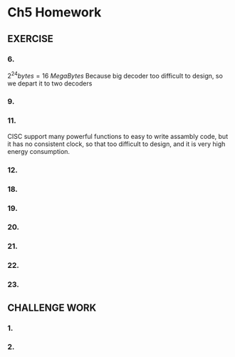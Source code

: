 Ch5 Homework
============

EXERCISE
--------

### 6.
$2^{24} bytes = 16\ MegaBytes$
Because big decoder too difficult to design, so we depart it to two decoders

### 9.


### 11.
CISC support many powerful functions to easy to write assambly code, but it has
no consistent clock, so that too difficult to design, and it is very high energy
consumption.

### 12.


### 18.


### 19.


### 20.


### 21.


### 22.


### 23.


CHALLENGE WORK
--------------
### 1.

### 2.
